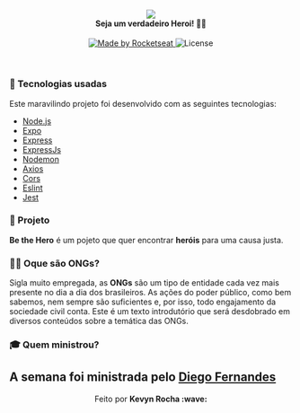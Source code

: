 <h4 align="center">
<img src="https://pbs.twimg.com/media/EULFNxhXgAAWXcq?format=jpg&name=large" /><br>
 <b>Seja um verdadeiro Heroi!</b> 🦸‍♂️
</h4>
<p align="center">
  <a href="https://rocketseat.com.br">
    <img alt="Made by Rocketseat" src="https://img.shields.io/badge/made%20by-Rocketseat-red">
  </a>
  <img alt="License" src="https://img.shields.io/badge/license-MIT-red">
</p>

<br>

### :rocket: Tecnologias usadas
Este maravilindo projeto foi desenvolvido com as seguintes tecnologias:
- [Node.js](https://nodejs.org/en/)
- [Expo](https://expo.io/)
- [Express](https://expressjs.com/pt-br/)
- [ExpressJs](https://expressjs.com/pt-br/)
- [Nodemon](https://www.npmjs.com/package/nodemon)
- [Axios](https://www.npmjs.com/package/axios)
- [Cors](https://www.npmjs.com/package/cors)
- [Eslint](https://www.npmjs.com/package/eslint)
- [Jest](https://www.npmjs.com/package/jest)

### :muscle: Projeto

<b>Be the Hero</b> é um pojeto que quer encontrar <b>heróis</b> para uma causa justa.

### 🦸‍♂️ Oque são ONGs? <br>
Sigla muito empregada, as <b>ONGs</b> são um tipo de entidade cada vez mais presente no dia a dia dos brasileiros. As ações do poder público, como bem sabemos, nem sempre são suficientes e, por isso, todo engajamento da sociedade civil conta. Este é um texto introdutório que será desdobrado em diversos conteúdos sobre a temática das ONGs.

### :mortar_board: Quem ministrou?

A semana foi ministrada pelo [Diego Fernandes](https://github.com/diego3g)
---

<p align="center">Feito por <strong>Kevyn Rocha :wave: </p>
